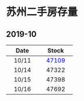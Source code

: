 # 苏州二手房存量   
## 2019-10

| Date | Stock |
| ------ | ------ |
| &nbsp;&nbsp;&nbsp;10/11&nbsp;&nbsp;&nbsp; | &nbsp;&nbsp;&nbsp;<font color=Blue>47109</font>&nbsp;&nbsp;&nbsp; |
| &nbsp;&nbsp;&nbsp;10/14&nbsp;&nbsp;&nbsp; | &nbsp;&nbsp;&nbsp;47322&nbsp;&nbsp;&nbsp; |
| &nbsp;&nbsp;&nbsp;10/15&nbsp;&nbsp;&nbsp; | &nbsp;&nbsp;&nbsp;47398&nbsp;&nbsp;&nbsp; |
| &nbsp;&nbsp;&nbsp;10/16&nbsp;&nbsp;&nbsp; | &nbsp;&nbsp;&nbsp;47692&nbsp;&nbsp;&nbsp; |
